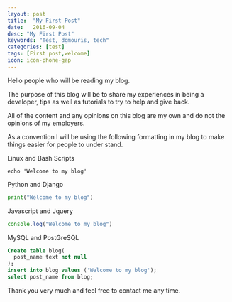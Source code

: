 ```yaml
---
layout: post
title:  "My First Post"
date:   2016-09-04
desc: "My First Post"
keywords: "Test, dgmouris, tech"
categories: [test]
tags: [First post,welcome]
icon: icon-phone-gap
---
```


Hello people who will be reading my blog.

The purpose of this blog will be to share my experiences in being a developer, tips as well as tutorials to try to help and give back.

All of the content and any opinions on this blog are my own and do not the opinions of my employers.


As a convention I will be using the following formatting in my blog to make things easier for people to under stand.

Linux and Bash Scripts
```
echo 'Welcome to my blog'
```

Python and Django
```python
print("Welcome to my blog")
```

Javascript and Jquery
```javascript
console.log("Welcome to my blog")
```

MySQL and PostGreSQL
```sql
Create table blog(
  post_name text not null
);
insert into blog values ('Welcome to my blog');
select post_name from blog;
```

Thank you very much and feel free to contact me any time.